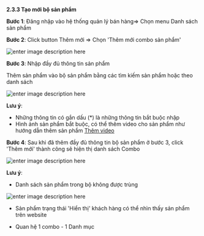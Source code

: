 

**2.3.3	Tạo mới bộ sản phẩm**

**Bước 1**: Đăng nhập vào hệ thống quản lý bán hàng=> Chọn menu Danh sách sản phẩm

**Bước 2**: Click button Thêm mới => Chọn 'Thêm mới combo sản phẩm'

![enter image description here](https://static8.muarecdn.com/original/muare/images/2021/03/24/5891415_82.png)

**Bước 3**: Nhập đầy đủ thông tin sản phẩm

Thêm sản phẩm vào bộ sản phẩm bằng các tìm kiếm sản phẩm hoặc theo danh sách

![enter image description here](https://static8.muarecdn.com/original/muare/images/2021/03/24/5891464_90.png)

**Lưu ý**: 
- Những thông tin có gắn dấu (*) là những thông tin bắt buộc nhập
- Hình ảnh sản phẩm bắt buộc, có thể thêm video cho sản phẩm như hướng dẫn thêm sản phẩm  [Thêm video](banhang/taosanpham.md)

**Bước 4**: Sau khi đã thêm đầy đủ thông tin bộ sản phẩm ở  bước 3, click 'Thêm mới' thành công sẽ hiện thị danh sách Combo

![enter image description here](https://static8.muarecdn.com/original/muare/images/2021/03/24/5891492_91.png)

**Lưu ý**:
- Danh sách sản phẩm trong bộ không được trùng

![enter image description here](https://static8.muarecdn.com/original/muare/images/2021/03/24/5891496_101.png)
- Sản phẩm trạng thái 'Hiển thị' khách hàng có thể nhìn thấy sản phẩm trên website

- Quan hệ 1 combo - 1 Danh mục
